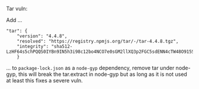 Tar vuln:

Add ...
```
"tar": {
	"version": "4.4.8",
	"resolved": "https://registry.npmjs.org/tar/-/tar-4.4.8.tgz",
	"integrity": "sha512-LzHF64s5chPQQS0IYBn9IN5h3i98c12bo4NCO7e0sGM2llXQ3p2FGC5sdENN4cTW48O915Sh+x+EXx7XW96xYQ=="
	}
```

... to `package-lock.json` as a `node-gyp` dependency, remove tar under node-gyp, this will break the tar.extract in node-gyp but as long as it is not used at least this fixes a severe vuln.
